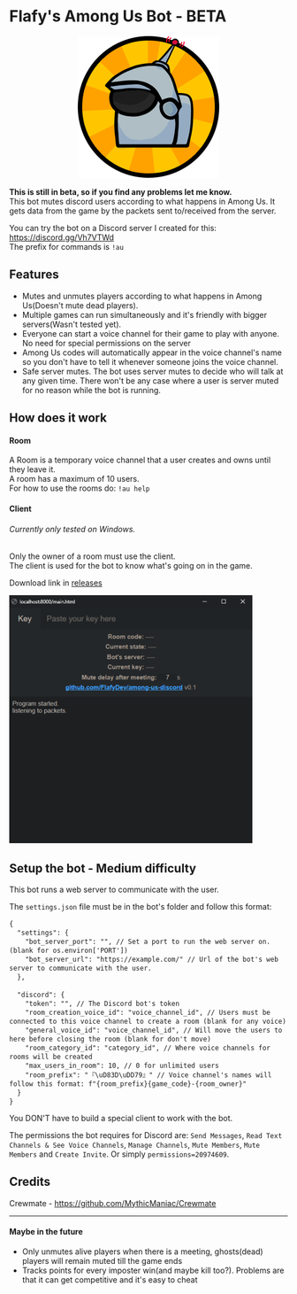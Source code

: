 # Flafy's Among Us Bot - BETA

<p align="center">
  <img src="icon-files/bot_icon_256.png">
</p>

**This is still in beta, so if you find any problems let me know.**  
This bot mutes discord users according to what happens in Among Us. It gets data from the game by the packets sent to/received from the server.

You can try the bot on a Discord server I created for this: https://discord.gg/Vh7VTWd  
The prefix for commands is `!au`

## Features
* Mutes and unmutes players according to what happens in Among Us(Doesn't mute dead players).
* Multiple games can run simultaneously and it's friendly with bigger servers(Wasn't tested yet).
* Everyone can start a voice channel for their game to play with anyone. No need for special permissions on the server
* Among Us codes will automatically appear in the voice channel's name so you don't have to tell it whenever someone joins the voice channel.
* Safe server mutes. The bot uses server mutes to decide who will talk at any given time. There won't be any case where a user is server muted for no reason while the bot is running.

## How does it work
#### Room
A Room is a temporary voice channel that a user creates and owns until they leave it.  
A room has a maximum of 10 users.  
For how to use the rooms do: `!au help`
#### Client
###### Currently only tested on Windows.    
Only the owner of a room must use the client.  
The client is used for the bot to know what's going on in the game.  

Download link in [releases](https://github.com/FlafyDev/among-us-discord/releases)

![example image of the client](client_example.png)

## Setup the bot - Medium difficulty
This bot runs a web server to communicate with the user.

The `settings.json` file must be in the bot's folder and follow this format: 
```
{
  "settings": {
    "bot_server_port": "", // Set a port to run the web server on. (blank for os.environ['PORT'])
    "bot_server_url": "https://example.com/" // Url of the bot's web server to communicate with the user.
  },

  "discord": {
    "token": "", // The Discord bot's token
    "room_creation_voice_id": "voice_channel_id", // Users must be connected to this voice channel to create a room (blank for any voice)
    "general_voice_id": "voice_channel_id", // Will move the users to here before closing the room (blank for don't move)
    "room_category_id": "category_id", // Where voice channels for rooms will be created
    "max_users_in_room": 10, // 0 for unlimited users
    "room_prefix": "『\uD83D\uDD79』" // Voice channel's names will follow this format: f"{room_prefix}{game_code}-{room_owner}"
  }
}
```

You DON'T have to build a special client to work with the bot.  
  
The permissions the bot requires for Discord are: `Send Messages`, `Read Text Channels & See Voice Channels`, `Manage Channels`, `Mute Members`, `Mute Members` and `Create Invite`. Or simply `permissions=20974609`.

## Credits
Crewmate - https://github.com/MythicManiac/Crewmate

---
#### Maybe in the future
* Only unmutes alive players when there is a meeting, ghosts(dead) players will remain muted till the game ends
* Tracks points for every imposter win(and maybe kill too?). Problems are that it can get competitive and it's easy to cheat